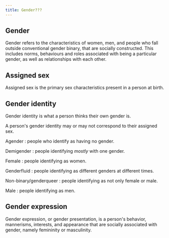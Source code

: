 ```yaml
---
title: Gender???
---
```


## Gender

Gender refers to the characteristics of women, men, and people who fall outside conventional gender binary, that are socially constructed. This includes norms, behaviours and roles associated with being a particular gender, as well as relationships with each other. <!-- https://web.archive.org/web/20230120024818/https://www.who.int/health-topics/gender -->

## Assigned sex

Assigned sex is the primary sex characteristics present in a person at birth.

## Gender identity

Gender identity is what a person thinks their<!-- ? --> own gender is.

A person's gender identity may or may not correspond to their assigned sex.

Agender
: people who identify as having no gender.
<!-- will this become increasingly defined? -->

Demigender
: people identifying *mostly* with one gender.

Female
: people identifying as women.

Genderfluid
: people identifying as different genders at different times.

Non-binary/genderqueer
: people identifying as not only female or male.

Male
: people identifying as men.

## Gender expression

Gender expression, or gender presentation, is a person's behavior, mannerisms, interests, and appearance that are socially associated with gender, namely femininity or masculinity.


<!-- Gender identity differs from gender expression. A person may identify as male but have a conventionally female presentation.-->

<!-- social convention and regulations -->

<!-- Gender as a social construct or as an identity? -->

<!-- sex vs. gender -->

<!-- female, male, intersex  vs.  women, men, nonbinary -->

<!-- agender, postgender -->

<!--

Traditional perception of gender:

That there is a biological difference between female and male
Why do we assume so?
Is the distinction between female and male actually binary?

Gender roles
"""Traditional family values/structure"""

-->
